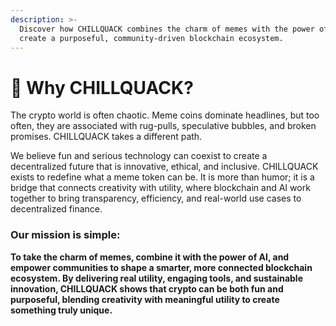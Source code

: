 ```yaml
---
description: >-
  Discover how CHILLQUACK combines the charm of memes with the power of AI to
  create a purposeful, community-driven blockchain ecosystem.
---
```


# 🤔 Why CHILLQUACK?

The crypto world is often chaotic. Meme coins dominate headlines, but too often, they are associated with rug-pulls, speculative bubbles, and broken promises. CHILLQUACK takes a different path.

We believe fun and serious technology can coexist to create a decentralized future that is innovative, ethical, and inclusive. CHILLQUACK exists to redefine what a meme token can be. It is more than humor; it is a bridge that connects creativity with utility, where blockchain and AI work together to bring transparency, efficiency, and real-world use cases to decentralized finance.

### Our mission is simple:

**To take the charm of memes, combine it with the power of AI, and empower communities to shape a smarter, more connected blockchain ecosystem. By delivering real utility, engaging tools, and sustainable innovation, CHILLQUACK shows that crypto can be both fun and purposeful, blending creativity with meaningful utility to create something truly unique.**
